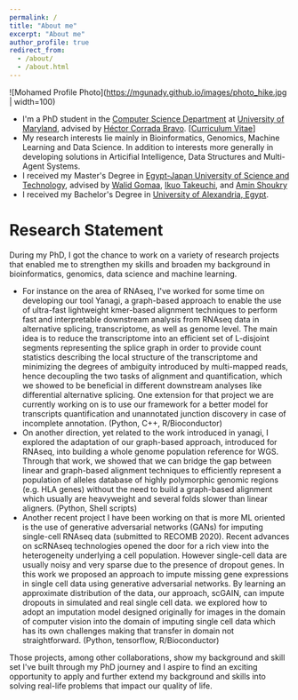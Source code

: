 ```yaml
---
permalink: /
title: "About me"
excerpt: "About me"
author_profile: true
redirect_from: 
  - /about/
  - /about.html
---
```


![Mohamed Profile Photo](https://mgunady.github.io/images/photo_hike.jpg | width=100)
- I'm a PhD student in the [Computer Science Department](https://www.cs.umd.edu/) at [University of Maryland](https://umd.edu/), advised by [Héctor Corrada Bravo](http://www.hcbravo.org/). [[Curriculum Vitae](https://mgunady.github.io/files/Gunady_resume.pdf)]
- My research interests lie mainly in Bioinformatics, Genomics, Machine Learning and Data Science. 
In addition to interests more generally in developing solutions in Articifial Intelligence, Data Structures and Multi-Agent Systems.
- I received my Master's Degree in [Egypt-Japan University of Science and Technology](https://ejust.edu.eg/), advised by [Walid Gomaa](https://scholar.google.com/citations?user=tZ1q2UUAAAAJ&hl=en), [Ikuo Takeuchi](https://dblp.org/pers/hd/t/Takeuchi:Ikuo), and [Amin Shoukry](https://scholar.google.com/citations?user=z10Zl1kAAAAJ&hl=en)
- I received my Bachelor's Degree in [University of Alexandria, Egypt](http://www.alexu.edu.eg/index.php/en/).


Research Statement
======
During my PhD, I got the chance to work on a variety of research projects that enabled me to strengthen my skills and broaden my background in bioinformatics, genomics, data science and machine learning.
- For instance on the area of RNAseq, I've worked for some time on developing our tool Yanagi, a graph-based approach to enable the use of ultra-fast lightweight kmer-based alignment techniques to perform fast and interpretable downstream analysis from RNAseq data in alternative splicing, transcriptome, as well as genome level. The main idea is to reduce the transcriptome into an efficient set of L-disjoint segments representing the splice graph in order to provide count statistics describing the local structure of the transcriptome and minimizing the degrees of ambiguity introduced by multi-mapped reads, hence decoupling the two tasks of alignment and quantification, which we showed to be beneficial in different downstream analyses like differential alternative splicing. One extension for that project we are currently working on is to use our framework for a better model for transcripts quantification and unannotated junction discovery in case of incomplete annotation. (Python, C++, R/Bioconductor)
- On another direction, yet related to the work introduced in yanagi, I explored the adaptation of our graph-based approach, introduced for RNAseq, into building a whole genome population reference for WGS. Through that work, we showed that we can bridge the gap between linear and graph-based alignment techniques to efficiently represent a population of alleles database of highly polymorphic genomic regions (e.g. HLA genes) without the need to build a graph-based alignment which usually are heavyweight and several folds slower than linear aligners. (Python, Shell scripts)
- Another recent project I have been working on that is more ML oriented is the use of generative adversarial networks (GANs) for imputing single-cell RNAseq data (submitted to RECOMB 2020). Recent advances on scRNAseq technologies opened the door for a rich view into the heterogeneity underlying a cell population. However single-cell data are usually noisy and very sparse due to the presence of dropout genes. In this work we proposed an approach to impute missing gene expressions in single cell data using generative adversarial networks. By learning an approximate distribution of the data, our approach, scGAIN, can impute dropouts in simulated and real single cell data. we explored how to adopt an imputation model designed originally for images in the domain of computer vision into the domain of imputing single cell data which has its own challenges making that transfer in domain not straightforward. (Python, tensorflow, R/Bioconductor)

Those projects, among other collaborations, show my background and skill set I've built through my PhD journey and I aspire to find an exciting opportunity to apply and further extend my background and skills into solving real-life problems that impact our quality of life.
